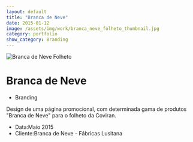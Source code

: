 ```yaml
---
layout: default
title: "Branca de Neve"
date: 2015-01-12
image: /assets/img/work/branca_neve_folheto_thumbnail.jpg
category: portfolio
show_category: Branding
---
```


<div class="main-outer">
    <div class="container-fluid">
        <div class="row">
            <div class="col-md-12">
                <div class="title-image"><img src="{{ "/assets/img/work/branca_neve_folheto_apresentacao.jpg" | prepend: site.baseurl }}" alt="Branca de Neve Folheto"></div>
            </div>
        </div>
        <div class="row">
            <div class="col-md-9">
                <div class="description">
                    <h1>Branca de Neve</h1>
                    <ul class="categories">
                        <li>Branding</li>
                    </ul>
                    <p>Design de uma página promocional, com determinada gama de produtos "Branca de Neve" para o folheto da Coviran.</p>
                </div>
            </div>
            <div class="col-md-3">
                <div class="details">
                    <ul>
                        <li>Data:<span>Maio 2015</span></li>
                        <li>Cliente:<span>Branca de Neve - Fábricas Lusitana</span></li>
                    </ul>
                </div>
            </div>
        </div>
    </div>
</div>

<script>
    function setBodyId() {
        document.body.id = 'project-page';
    }
    
    window.onload = setBodyId;
    window.onresize = setBodyId;
</script>